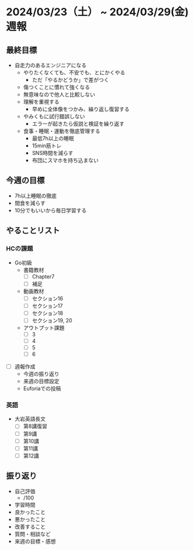 # 2024/03/23（土） ~ 2024/03/29(金) 週報

## 最終目標

- 自走力のあるエンジニアになる
  - やりたくなくても、不安でも、とにかくやる
    - ただ「やるかどうか」で差がつく
  - 傷つくことに慣れて強くなる
  - 無意味なので他人と比較しない
  - 理解を重視する
    - 早めに全体像をつかみ、繰り返し復習する
  - やみくもに試行錯誤しない
    - エラーが起きたら仮説と検証を繰り返す
  - 食事・睡眠・運動を徹底管理する
    - 最低7h以上の睡眠
    - 15min筋トレ
    - SNS時間を減らす
    - 布団にスマホを持ち込まない

## 今週の目標

- 7h以上睡眠の徹底
- 間食を減らす
- 10分でもいいから毎日学習する

## やることリスト

### HCの課題

- Go初級
  - 書籍教材
    - [ ] Chapter7
    - [ ] 補足
  - 動画教材
    - [ ] セクション16
    - [ ] セクション17
    - [ ] セクション18
    - [ ] セクション19, 20
  - アウトプット課題
    - [ ] 3
    - [ ] 4
    - [ ] 5
    - [ ] 6

- [ ] 週報作成
  - 今週の振り返り
  - 来週の目標設定
  - Euforiaでの投稿

### 英語

- 大岩英語長文
  - [ ] 第8講復習
  - [ ] 第9講
  - [ ] 第10講
  - [ ] 第11講
  - [ ] 第12講

## 振り返り

- 自己評価
  - /100
- 学習時間
- 良かったこと
- 悪かったこと
- 改善すること
- 質問・相談など
- 来週の目標・感想

